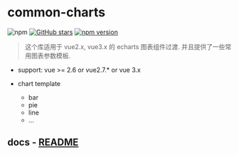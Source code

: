 # common-charts

![npm](https://img.shields.io/npm/dw/common-charts.svg)
[![GitHub stars](https://img.shields.io/github/stars/halo951/common-charts.svg?style=social&label=common-charts)](https://github.com/halo951/common-charts)
[![npm version](https://badge.fury.io/js/common-charts.svg)](https://badge.fury.io/js/common-charts)

> 这个库适用于 vue2.x, vue3.x 的 echarts 图表组件过渡. 并且提供了一些常用图表参数模板.

-   support: vue >= 2.6 or vue2.7.\* or vue 3.x
-   chart template

    -   bar
    -   pie
    -   line
    -   ...

## docs - [README](packages//common-charts/README.md)
